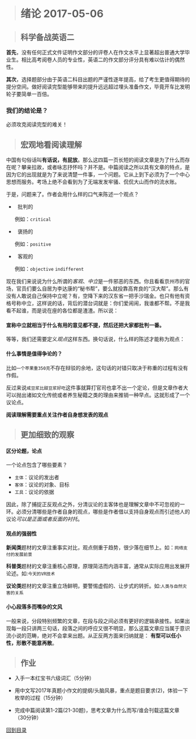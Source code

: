 ># 绪论          2017-05-06


>## 科学备战英语二

**首先**，没有任何正式文件证明作文部分的评卷人在作文水平上显著超出普通大学毕业生。相比高考阅卷人员的专业性，英语二的作文部分评分具有难以估计的偶然性。

**其次**，选择题部分由于英语二科目出题的严谨性逐年提高，给了考生更值得期待的提分空间。做好阅读完型能够带来的提升远远超过埋头准备作文，毕竟开车比发明轮子要简单一百倍。

### 我们的结论是？
必须攻克阅读完型的难关！



>## 宏观地看阅读理解

中国有句俗话叫**有话说，有屁放**。那么这四篇一页长短的阅读文章是为了什么而存在呢？攀亲拉故，或者咏志抒怀吗？并不是。中篇阅读之所以具有文章的特点，是因为它的出现就是为了来说清楚一件事，一个问题。它从上到下必须为了一个中心思想而服务。考场上绝不会看到为了无端发发牢骚、侃侃大山而作的流水账。

于是，问题来了。作者会用什么样的口气来陈述一个观点？
*   批判的

    例如：`critical`
*   褒扬的

    例如：`positive`
*   客观的

    例如：`objective` `indifferent`

现在我们来说说为什么所谓的*客观*、*中立*是一件邪恶的东西。你且看看京州市的官场，官员们要么自居为李达康的“秘书帮”，要么就投靠高育良的“汉大帮”。那么有没有人敢说自己保持中立呢？有，空降下来的汉东省一把手沙瑞金。也只有他有资格号称中立，这样说的话，背后的潜台词就是：你们爱闹闹，我谁都不帮。不是我看不起谁，而是说在座的各位都是渣渣。所以说：
#### 宣称中立就相当于什么有用的意见都不提，然后还把大家都批判一番。


等等，我们还需要定义*观点*这样东西。换句话说，什么样的陈述才能称为观点：
#### 什么事情是值得争论的？

比如`一个苹果重350克`不存在辩驳的余地，这句话的对错只取决于称重的过程有没有作假。

反过来说`咸豆浆比甜豆浆好吃`这件事就算打官司也拿不出一个定论，但是文章作者大可以抛出诸如文化传统或者养生秘籍之类的理由来推销一种早点。这就形成了一个议论点。

**阅读理解需要重点关注作者自身想发表的观点**

>## 更加细致的观察

#### 区分论题，论点

一个论点包含了哪些要素？
* `主体`：议论的发出者
* `客体`：议论的对象、目标
* `工具`：议论的依据

因此，除了捕捉正反观点之外，分清议论的主客体也是理解文章中不可忽视的一环。必须分清哪些是作者自身的观点，哪些是作者借以支持自身观点而引述他人的议论*可以是正面或者反面的衬托*。

#### 观点的强弱性

**新闻类**题材的文章注重事实对比，观点侧重于趋势，很少落在细节上。如：`网络支付的发展前景`

**科普类**题材的文章注重核心原理，原理简洁而内涵丰富，通常从实际应用出发展开论述。如:`今天的VR技术`

**议论类**题材的文章注重立场鲜明，要警惕虚假的、让步式的转折。如:`人类与自然灾害的关系`

#### 小心段落多而嘴杂的文风

一般来说，分段特别频繁的文章，在段与段之间必须有更好的逻辑承接性。如果出现每一段只讲两三句话，段落之间的呼应又很不明显，那么这篇文章应当属于意识流小说的范畴，绝对不会拿来出题。从正反两方面来归纳就是： **有型可以任小性，形散不能意再散**。

>## 作业

+ 入手一本红宝书六级词汇（5分钟）

+ 用中文写2017年真题小作文的提纲/头脑风暴，重点是题目要求(2)，体验一下枚举的过程（15分钟）

+ 完成中篇阅读第1-2篇(21-30题)，思考文章为什么而写/谁会刊载这篇文章（30分钟）
 
 
[回到目录](https://github.com/Comac123/EN666/blob/master/README.md)
